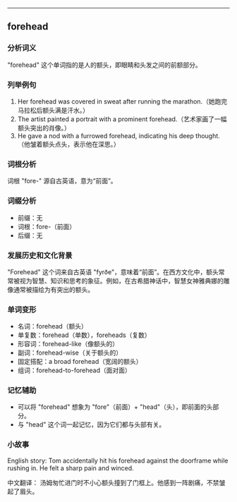 
---------------
## forehead
### 分析词义
"forehead" 这个单词指的是人的额头，即眼睛和头发之间的前额部分。

### 列举例句
1. Her forehead was covered in sweat after running the marathon.（她跑完马拉松后额头满是汗水。）
2. The artist painted a portrait with a prominent forehead.（艺术家画了一幅额头突出的肖像。）
3. He gave a nod with a furrowed forehead, indicating his deep thought.（他皱着额头点头，表示他在深思。）

### 词根分析
词根 "fore-" 源自古英语，意为“前面”。

### 词缀分析
- 前缀：无
- 词根：fore-（前面）
- 后缀：无

### 发展历史和文化背景
"Forehead" 这个词来自古英语 "fyrðe"，意味着“前面”。在西方文化中，额头常常被视为智慧、知识和思考的象征。例如，在古希腊神话中，智慧女神雅典娜的雕像通常被描绘为有突出的额头。

### 单词变形
- 名词：forehead（额头）
- 单复数：forehead（单数），foreheads（复数）
- 形容词：forehead-like（像额头的）
- 副词：forehead-wise（关于额头的）
- 固定搭配：a broad forehead（宽阔的额头）
- 组词：forehead-to-forehead（面对面）

### 记忆辅助
- 可以将 "forehead" 想象为 "fore"（前面）+ "head"（头），即前面的头部分。
- 与 "head" 这个词一起记忆，因为它们都与头部有关。

### 小故事
English story:
Tom accidentally hit his forehead against the doorframe while rushing in. He felt a sharp pain and winced.

中文翻译：
汤姆匆忙进门时不小心额头撞到了门框上。他感到一阵剧痛，不禁皱起了眉头。

